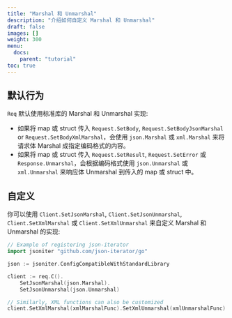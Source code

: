 ```yaml
---
title: "Marshal 和 Unmarshal"
description: "介绍如何自定义 Marshal 和 Unmarshal"
draft: false
images: []
weight: 300
menu:
  docs:
    parent: "tutorial"
toc: true
---
```


## 默认行为

`Req` 默认使用标准库的 Marshal 和 Unmarshal 实现:
* 如果将 map 或 struct 传入 `Request.SetBody`, `Request.SetBodyJsonMarshal` or `Request.SetBodyXmlMarshal`，会使用 `json.Marshal` 或 `xml.Marshal` 来将请求体 Marshal 成指定编码格式的内容。
* 如果将 map 或 struct 传入 `Request.SetResult`, `Request.SetError` 或 `Response.Unmarshal`，会根据编码格式使用 `json.Unmarshal` 或 `xml.Unmarshal` 来响应体 Unmarshal 到传入的 map 或 struct 中。

## 自定义

你可以使用  `Client.SetJsonMarshal`, `Client.SetJsonUnmarshal`, `Client.SetXmlMarshal` 或 `Client.SetXmlUnmarshal` 来自定义 Marshal 和 Unmarshal 的实现:

```go
// Example of registering json-iterator
import jsoniter "github.com/json-iterator/go"

json := jsoniter.ConfigCompatibleWithStandardLibrary

client := req.C().
	SetJsonMarshal(json.Marshal).
	SetJsonUnmarshal(json.Unmarshal)

// Similarly, XML functions can also be customized
client.SetXmlMarshal(xmlMarshalFunc).SetXmlUnmarshal(xmlUnmarshalFunc)
```
